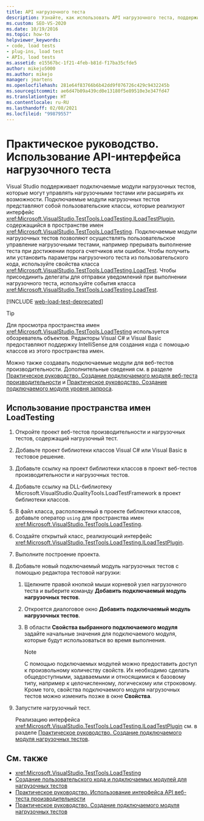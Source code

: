```yaml
---
title: API нагрузочного теста
description: Узнайте, как использовать API нагрузочного теста, поддерживающий подключаемые модули теста, которые могут управлять нагрузочными тестами и улучшать их.
ms.custom: SEO-VS-2020
ms.date: 10/19/2016
ms.topic: how-to
helpviewer_keywords:
- code, load tests
- plug-ins, load test
- APIs, load tests
ms.assetid: e15567bc-1f21-4feb-b81d-f17ba35cfde5
author: mikejo5000
ms.author: mikejo
manager: jmartens
ms.openlocfilehash: 281e64f83766b6b42dd9f076726c429c9432245b
ms.sourcegitcommit: ae6d47b09a439cd0e13180f5e89510e3e347fd47
ms.translationtype: HT
ms.contentlocale: ru-RU
ms.lasthandoff: 02/08/2021
ms.locfileid: "99879557"
---
```

# <a name="how-to-use-the-load-test-api"></a>Практическое руководство. Использование API-интерфейса нагрузочного теста

Visual Studio поддерживает подключаемые модули нагрузочных тестов, которые могут управлять нагрузочными тестами или расширять их возможности. Подключаемые модули нагрузочных тестов представляют собой пользовательские классы, которые реализуют интерфейс <xref:Microsoft.VisualStudio.TestTools.LoadTesting.ILoadTestPlugin>, содержащийся в пространстве имен <xref:Microsoft.VisualStudio.TestTools.LoadTesting>. Подключаемые модули нагрузочных тестов позволяют осуществлять пользовательское управление нагрузочными тестами, например прерывать выполнение теста при достижении порога счетчиков или ошибок. Чтобы получить или установить параметры нагрузочного теста из пользовательского кода, используйте свойства класса <xref:Microsoft.VisualStudio.TestTools.LoadTesting.LoadTest>. Чтобы присоединить делегаты для отправки уведомлений при выполнении нагрузочного теста, используйте события класса <xref:Microsoft.VisualStudio.TestTools.LoadTesting.LoadTest>.

[!INCLUDE [web-load-test-deprecated](includes/web-load-test-deprecated.md)]

> [!TIP]
> Для просмотра пространства имен <xref:Microsoft.VisualStudio.TestTools.LoadTesting> используется обозреватель объектов. Редакторы Visual C# и Visual Basic предоставляют поддержку IntelliSense для создания кода с помощью классов из этого пространства имен.

Можно также создавать подключаемые модули для веб-тестов производительности. Дополнительные сведения см. в разделе [Практическое руководство. Создание подключаемого модуля веб-теста производительности](../test/how-to-create-a-web-performance-test-plug-in.md) и [Практическое руководство. Создание подключаемого модуля уровня запроса](../test/how-to-create-a-request-level-plug-in.md).

## <a name="to-use-the-loadtesting-namespace"></a>Использование пространства имен LoadTesting

1. Откройте проект веб-тестов производительности и нагрузочных тестов, содержащий нагрузочный тест.

2. Добавьте проект библиотеки классов Visual C# или Visual Basic в тестовое решение.

3. Добавьте ссылку на проект библиотеки классов в проект веб-тестов производительности и нагрузочных тестов.

4. Добавьте ссылку на DLL-библиотеку Microsoft.VisualStudio.QualityTools.LoadTestFramework в проект библиотеки классов.

5. В файл класса, расположенный в проекте библиотеки классов, добавьте оператор `using` для пространства имен <xref:Microsoft.VisualStudio.TestTools.LoadTesting>.

6. Создайте открытый класс, реализующий интерфейс <xref:Microsoft.VisualStudio.TestTools.LoadTesting.ILoadTestPlugin>.

7. Выполните построение проекта.

8. Добавьте новый подключаемый модуль нагрузочных тестов с помощью редактора тестовой нагрузки:

    1. Щелкните правой кнопкой мыши корневой узел нагрузочного теста и выберите команду **Добавить подключаемый модуль нагрузочных тестов**.

    2. Откроется диалоговое окно **Добавить подключаемый модуль нагрузочных тестов**.

    3. В области **Свойства выбранного подключаемого модуля** задайте начальные значения для подключаемого модуля, которые будут использоваться во время выполнения.

        > [!NOTE]
        > С помощью подключаемых модулей можно предоставить доступ к произвольному количеству свойств. Их необходимо сделать общедоступными, задаваемыми и относящимися к базовому типу, например к целочисленному, логическому или строковому. Кроме того, свойства подключаемого модуля нагрузочных тестов можно изменить позже в окне **Свойства**.

9. Запустите нагрузочный тест.

     Реализацию интерфейса <xref:Microsoft.VisualStudio.TestTools.LoadTesting.ILoadTestPlugin> см. в разделе [Практическое руководство. Создание подключаемого модуля нагрузочных тестов](../test/how-to-create-a-load-test-plug-in.md).

## <a name="see-also"></a>См. также

- <xref:Microsoft.VisualStudio.TestTools.LoadTesting>
- [Создание пользовательского кода и подключаемых модулей для нагрузочных тестов](../test/create-custom-code-and-plug-ins-for-load-tests.md)
- [Практическое руководство. Использование интерфейса API веб-теста производительности](../test/how-to-use-the-web-performance-test-api.md)
- [Практическое руководство. Создание подключаемого модуля нагрузочных тестов](../test/how-to-create-a-load-test-plug-in.md)
